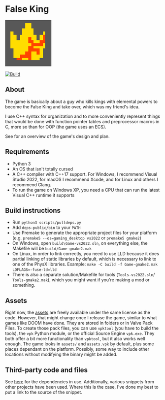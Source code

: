 # False King

![False King logo](gdk/Assets/Logo150x150.png)

[![Build](https://github.com/MobSlicer152/FalseKing/actions/workflows/build.yml/badge.svg)](https://github.com/MobSlicer152/FalseKing/actions/workflows/build.yml)

## About

The game is basically about a guy who kills kings with elemental powers to
become the False King and take over, which was my friend's idea.

I use C++ syntax for organization and to more conveniently represent things
that would be done with function pointer tables and preprocessor macros in C,
more so than for OOP (the game uses an ECS).

See [](DESIGN.md) for an overview of the game's design and plan.

## Requirements

- Python 3
- An OS that isn't totally cursed
- A C++ compiler with C++17 support. For Windows, I recommend Visual Studio 2022, for macOS I recommend Xcode, and for Linux and others I recommend Clang.
- To run the game on Windows XP, you need a CPU that can run the latest Visual
  C++ runtime it supports

## Build instructions

- Run `python3 scripts/pulldeps.py`
- Add `deps-public/bin` to your `PATH`
- Use Premake to generate the appropriate project files for your platform (e.g.
  `premake5 --os=gaming_desktop vs2022` or `premake5 gmake2`)
- On Windows, open `build\Game-vs2022.sln`, on everything else, the Makefile
  will be `build/Game-gmake2.mak`
- On Linux, in order to link correctly, you need to use LLD because it does
  partial linking of static libraries by default, which is necessary to link
  to one of the PhysX libraries. Example: `make -C build -f Game-gmake2.mak
  LDFLAGS=-fuse-ld=lld`
- There is also a separate solution/Makefile for tools (`Tools-vs2022.sln`/
  `Tools-gmake2.mak`), which you might want if you're making a mod or
  something.

## Assets

Right now, the [assets](https://git.randomcode.dev/mobslicer152/FalseKing-assets)
are freely available under the same license as the code. However, that might
change once I release the game, similar to what games like DOOM have done. They
are stored in folders or in Valve Pack Files. To create those pack files, you
can use `vpktool` (you have to build the tools), the `vpk` Python module, or
the official Source Engine `vpk.exe`. They both offer a bit more functionality
than `vpktool`, but it also works well enough. The game looks in `assets/` and
`assets.vpk` by default, plus some places dependant on the platform. Possibly,
some way to include other locations without modifying the binary might be
added.

## Third-party code and files

See [here](https://git.randomcode.dev/mobslicer152/FalseKing-deps-public) for
the dependencies in use. Additionally, various snippets from other projects
have been used. Where this is the case, I've done my best to put a link to the
source of the snippet.
